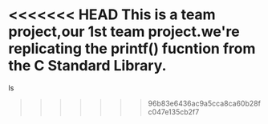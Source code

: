 <<<<<<< HEAD
This is a team project,our 1st team project.we're replicating the printf() fucntion from the C Standard Library.
=======
ls

>>>>>>> 96b83e6436ac9a5cca8ca60b28fc047e135cb2f7
